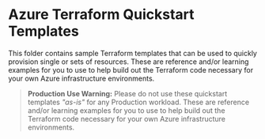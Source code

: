 # Azure Terraform Quickstart Templates

This folder contains sample Terraform templates that can be used to quickly provision single or sets of resources. These are reference and/or learning examples for you to use to help build out the Terraform code necessary for your own Azure infrastructure environments.

> **Production Use Warning:** Please do not use these quickstart templates _"as-is"_ for any Production workload. These are reference and/or learning examples for you to use to help build out the Terraform code necessary for your own Azure infrastructure environments.
